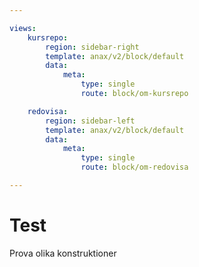 ```yaml
---

views:
    kursrepo:
        region: sidebar-right
        template: anax/v2/block/default
        data:
            meta:
                type: single
                route: block/om-kursrepo

    redovisa:
        region: sidebar-left
        template: anax/v2/block/default
        data:
            meta:
                type: single
                route: block/om-redovisa

---
```


Test
=========================

Prova olika konstruktioner
